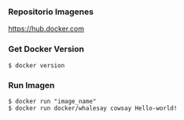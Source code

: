 ### Repositorio Imagenes
https://hub.docker.com


### Get Docker Version
	$ docker version

### Run Imagen
	$ docker run "image_name"
	$ docker run docker/whalesay cowsay Hello-world!
